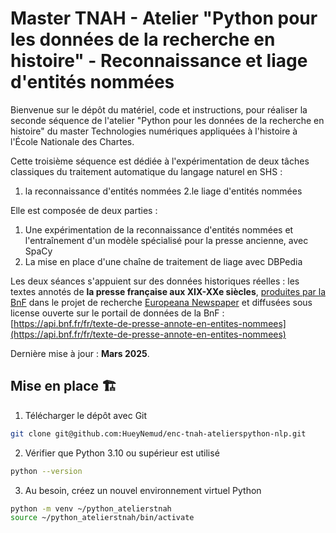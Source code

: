 # Master TNAH - Atelier "Python pour les données de la recherche en histoire" - Reconnaissance et liage d'entités nommées

Bienvenue sur le dépôt du matériel, code et instructions, pour  réaliser la seconde séquence de l'atelier "Python pour les données de la recherche en histoire" du master Technologies numériques appliquées à l'histoire à l'École Nationale des Chartes.

Cette troisième séquence est dédiée à l'expérimentation de deux tâches classiques du traitement automatique du langage naturel en SHS :

1. la reconnaissance d'entités nommées
2.le liage d'entités nommées  

Elle est composée de deux parties :

1. Une expérimentation de la reconnaissance d'entités nommées et l'entraînement d'un modèle spécialisé pour la presse ancienne, avec SpaCy
2. La mise en place d'une chaîne de traitement de liage avec DBPedia

Les deux séances s'appuient sur des données historiques réelles : les textes annotés de **la presse française aux XIX-XXe siècles**, [produites par la BnF](https://api.bnf.fr/fr/texte-de-presse-annote-en-entites-nommees) dans le projet de recherche [Europeana Newspaper](http://www.europeana-newspapers.eu/) et diffusées sous license ouverte sur le portail de données de la BnF : [https://api.bnf.fr/fr/texte-de-presse-annote-en-entites-nommees](https://api.bnf.fr/fr/texte-de-presse-annote-en-entites-nommees)

Dernière mise à jour : **Mars 2025**.

## Mise en place 🏗️

1. Télécharger le dépôt avec Git

```bash
git clone git@github.com:HueyNemud/enc-tnah-atelierspython-nlp.git
```

2. Vérifier que Python 3.10 ou supérieur est utilisé

```bash
python --version
```

3. Au besoin, créez un nouvel environnement virtuel Python

```bash
python -m venv ~/python_atelierstnah
source ~/python_atelierstnah/bin/activate
```

